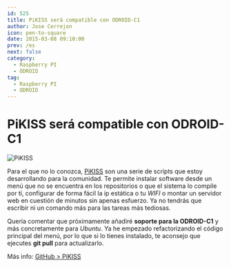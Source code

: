 ```yaml
---
id: 525
title: PiKISS será compatible con ODROID-C1
author: Jose Cerrejon
icon: pen-to-square
date: 2015-03-08 09:10:00
prev: /es
next: false
category:
  - Raspberry PI
  - ODROID
tag:
  - Raspberry PI
  - ODROID
---
```


# PiKISS será compatible con ODROID-C1

![PiKISS](/images/pikiss_400px_nobg.png)

Para el que no lo conozca, [PiKISS](/post.php?id=409) son una serie de scripts que estoy desarrollando para la comunidad. Te permite instalar software desde un menú que no se encuentra en los repositorios o que el sistema lo compile por tí, configurar de forma fácil la ip estática o tu *WIFI* o montar un servidor web en cuestión de minutos sin apenas esfuerzo. Ya no tendrás que escribir ni un comando más para las tareas más tediosas.

Quería comentar que próximamente añadiré **soporte para la ODROID-C1** y más concretamente para *Ubuntu*. Ya he empezado refactorizando el código principal del menú, por lo que si lo tienes instalado, te aconsejo que ejecutes **git pull** para actualizarlo.

Más info: [GitHub > PiKISS](https://github.com/jmcerrejon/PiKISS)